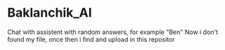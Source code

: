 # Baklanchik_AI

Chat with assistent with random answers, for example "Ben"
Now i don't found my file, once then i find and upload in this repositor
